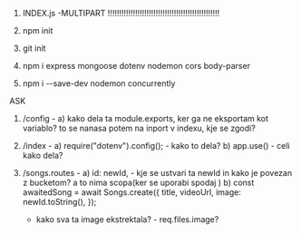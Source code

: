 1. INDEX.js
-MULTIPART !!!!!!!!!!!!!!!!!!!!!!!!!!!!!!!!!!!!!!!!!!!!!!!!!






1. npm init
2. git init
3. npm i express mongoose dotenv nodemon cors body-parser
4. npm i --save-dev nodemon concurrently






ASK


1. /config -
a) kako dela ta module.exports, ker ga ne eksportam kot variablo? to se nanasa potem na inport v indexu, kje se zgodi?

2. /index -
a) require("dotenv").config(); - kako to dela?
b) app.use() - celi kako dela?

3. /songs.routes -
a) id: newId, - kje se ustvari ta newId in kako je povezan z bucketom? a to nima scopa(ker se uporabi spodaj )
b) const awaitedSong = await Songs.create({
      title,
      videoUrl,
      image: newId.toString(),
    });
    - kako sva ta image ekstrektala? - req.files.image?

